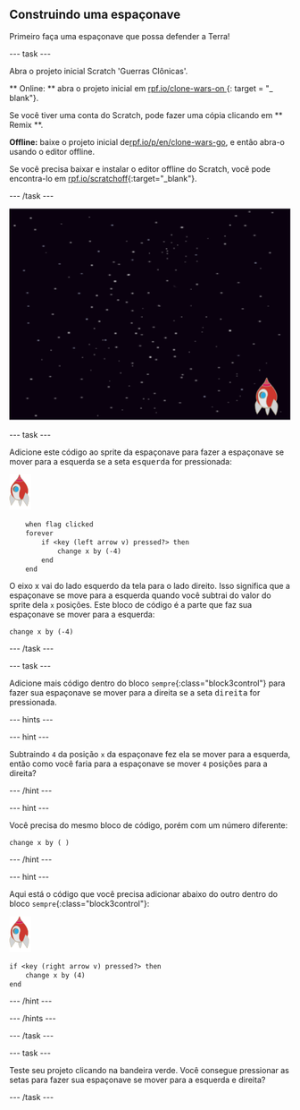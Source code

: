 ## Construindo uma espaçonave

Primeiro faça uma espaçonave que possa defender a Terra!

\--- task \---

Abra o projeto inicial Scratch 'Guerras Clônicas'.

** Online: ** abra o projeto inicial em [ rpf.io/clone-wars-on ](http://rpf.io/clone-wars-on) {: target = "_ blank"}.

Se você tiver uma conta do Scratch, pode fazer uma cópia clicando em ** Remix **.

**Offline:** baixe o projeto inicial de[rpf.io/p/en/clone-wars-go](http://rpf.io/p/en/clone-wars-go), e então abra-o usando o editor offline.

Se você precisa baixar e instalar o editor offline do Scratch, você pode encontra-lo em [rpf.io/scratchoff](https://rpf.io/scratchoff){:target="_blank"}.

\--- /task \---

![projeto inicial](images/starter-project.png)

\--- task \---

Adicione este código ao sprite da espaçonave para fazer a espaçonave se mover para a esquerda se a seta <kbd>esquerda</kbd> for pressionada:

![sprite foguete](images/rocket-sprite.png)

```blocks3
    when flag clicked
    forever
        if <key (left arrow v) pressed?> then
            change x by (-4)
        end
    end
```

O eixo x vai do lado esquerdo da tela para o lado direito. Isso significa que a espaçonave se move para a esquerda quando você subtrai do valor do sprite dela `x` posições. Este bloco de código é a parte que faz sua espaçonave se mover para a esquerda:

```blocks3
change x by (-4)
```

\--- /task \---

\--- task \---

Adicione mais código dentro do bloco `sempre`{:class="block3control"} para fazer sua espaçonave se mover para a direita se a seta <kbd>direita</kbd> for pressionada.

\--- hints \---

\--- hint \---

Subtraindo `4` da posição `x` da espaçonave fez ela se mover para a esquerda, então como você faria para a espaçonave se mover `4` posições para a direita?

\--- /hint \---

\--- hint \---

Você precisa do mesmo bloco de código, porém com um número diferente:

```blocks3
change x by ( )
```

\--- /hint \---

\--- hint \---

Aqui está o código que você precisa adicionar abaixo do outro dentro do bloco `sempre`{:class="block3control"}:

![sprite foguete](images/rocket-sprite.png)

```blocks3
if <key (right arrow v) pressed?> then
    change x by (4)
end
```

\--- /hint \---

\--- /hints \---

\--- /task \---

\--- task \---

Teste seu projeto clicando na bandeira verde. Você consegue pressionar as setas para fazer sua espaçonave se mover para a esquerda e direita?

\--- /task \---